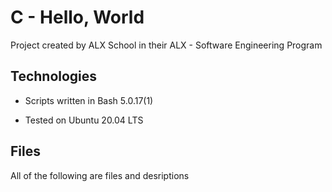 # C - Hello, World
               
Project created by ALX School in their ALX - Software Engineering Program                            
## Technologies
                
* Scripts written in Bash 5.0.17(1)
                
* Tested on Ubuntu 20.04 LTS
                               
## Files
                
All of the following are files and desriptions 
